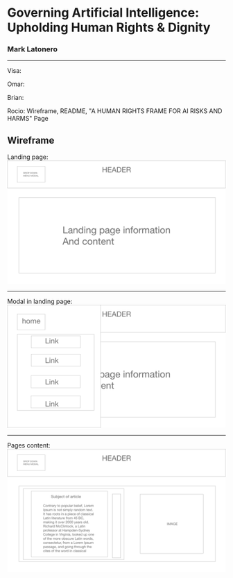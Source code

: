 # Governing Artificial Intelligence: Upholding Human Rights & Dignity  
### Mark Latonero
___

Visa: 
<br />

Omar:
<br />

Brian:
<br />

Rocio: Wireframe, README, "A HUMAN RIGHTS FRAME FOR AI RISKS AND HARMS" Page 


## Wireframe
Landing page:
![Wireframe](./Wireframe/Web1.png)
__________
Modal in landing page:
![Wireframe](./Wireframe/Web2.png)
__________
Pages content:
![Wireframe](./Wireframe/Web3.png)
